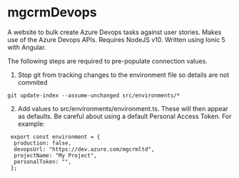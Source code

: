 # mgcrmDevops
A website to bulk create Azure Devops tasks against user stories. Makes use of the Azure Devops APIs. Requires NodeJS v10. Written using Ionic 5 with Angular. 

The following steps are required to pre-populate connection values.

1. Stop git from tracking changes to the environment file so details are not commited
````
git update-index --assume-unchanged src/environments/*
````

2. Add values to src/environments/environment.ts. These will then appear as defaults. Be careful about using a default  Personal Access Token. For example:
````
 export const environment = {
  production: false,
  devopsUrl: "https://dev.azure.com/mgcrmltd",
  projectName: "My Project",
  personalToken: "",
 };
 ````
